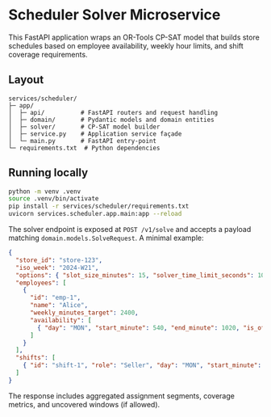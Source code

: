 # Scheduler Solver Microservice

This FastAPI application wraps an OR-Tools CP-SAT model that builds store schedules based on
employee availability, weekly hour limits, and shift coverage requirements.

## Layout

```
services/scheduler/
├─ app/
│  ├─ api/          # FastAPI routers and request handling
│  ├─ domain/       # Pydantic models and domain entities
│  ├─ solver/       # CP-SAT model builder
│  ├─ service.py    # Application service façade
│  └─ main.py       # FastAPI entry-point
└─ requirements.txt  # Python dependencies
```

## Running locally

```bash
python -m venv .venv
source .venv/bin/activate
pip install -r services/scheduler/requirements.txt
uvicorn services.scheduler.app.main:app --reload
```

The solver endpoint is exposed at `POST /v1/solve` and accepts a payload matching
`domain.models.SolveRequest`. A minimal example:

```json
{
  "store_id": "store-123",
  "iso_week": "2024-W21",
  "options": { "slot_size_minutes": 15, "solver_time_limit_seconds": 10 },
  "employees": [
    {
      "id": "emp-1",
      "name": "Alice",
      "weekly_minutes_target": 2400,
      "availability": [
        { "day": "MON", "start_minute": 540, "end_minute": 1020, "is_off": false }
      ]
    }
  ],
  "shifts": [
    { "id": "shift-1", "role": "Seller", "day": "MON", "start_minute": 540, "end_minute": 1020 }
  ]
}
```

The response includes aggregated assignment segments, coverage metrics, and uncovered windows (if allowed).
